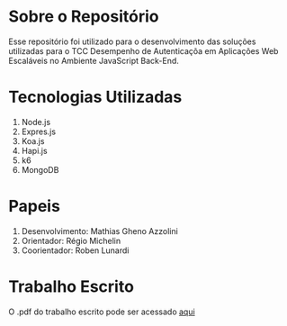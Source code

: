 # Sobre o Repositório

Esse repositório foi utilizado para o desenvolvimento das soluções utilizadas para o TCC Desempenho de Autenticaçõa em Aplicações Web Escaláveis no Ambiente JavaScript Back-End.

# Tecnologias Utilizadas

1) Node.js
2) Expres.js
3) Koa.js
4) Hapi.js
5) k6
6) MongoDB

# Papeis

1) Desenvolvimento: Mathias Gheno Azzolini
2) Orientador: Régio Michelin
3) Coorientador: Roben Lunardi

# Trabalho Escrito

O .pdf do trabalho escrito pode ser acessado [aqui](/TCC/DESEMPENHO%20DE%20AUTENTICAÇÃO%20EM%20APLICAÇÕES%20WEB%20ESCALÁVEIS%20NO%20ECOSSISTEMA%20BACK-END%20JAVASCRIPT.pdf)